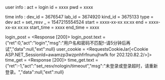user info : 
act = login
id = xxxx
pwd = xxxx

time info : 
dev_id = 3676547
lab_id = 3674920
kind_id = 3675133
type = dev
act = set_resv
_ = 1547215554524
start = xxxx-xx-xx xx:xx
end = xxxx-xx-xx xx:xx
start_time = xxxx
end_time = xxxx

login_post = <Response [200]>
login_post.text = {"ret":0,"act":"login","msg":"用户名和密码不匹配!-请5分钟后再试","data":null,"ext":null}
user_cookie = <RequestsCookieJar[<Cookie ASP.NET_SessionId=awamzp3wzpnhfrfnunujhwfk for 202.120.82.2/>]>
time_get = <Response [200]>
time_get.text = {"ret":-1,"act":"set_resv/nologin/timeout","msg":"未登录或登录超时，请重新登录。","data":null,"ext":null}
